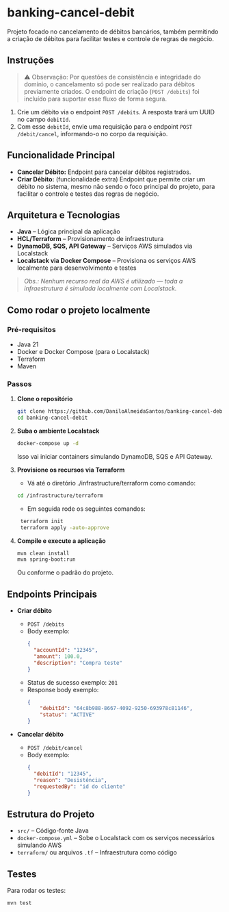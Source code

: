 # banking-cancel-debit

Projeto focado no cancelamento de débitos bancários, também permitindo a criação de débitos para facilitar testes e controle de regras de negócio.

## Instruções

> ⚠️ Observação: Por questões de consistência e integridade do domínio, o cancelamento só pode ser realizado para débitos previamente criados. O endpoint de criação (`POST /debits`) foi incluído para suportar esse fluxo de forma segura.

1. Crie um débito via o endpoint `POST /debits`. A resposta trará um UUID no campo `debitId`.
2. Com esse `debitId`, envie uma requisição para o endpoint `POST /debit/cancel`, informando-o no corpo da requisição.


## Funcionalidade Principal

- **Cancelar Débito:** Endpoint para cancelar débitos registrados.
- **Criar Débito:** (funcionalidade extra) Endpoint que permite criar um débito no sistema, mesmo não sendo o foco principal do projeto, para facilitar o controle e testes das regras de negócio.

## Arquitetura e Tecnologias

- **Java** – Lógica principal da aplicação
- **HCL/Terraform** – Provisionamento de infraestrutura
- **DynamoDB, SQS, API Gateway** – Serviços AWS simulados via Localstack
- **Localstack via Docker Compose** – Provisiona os serviços AWS localmente para desenvolvimento e testes

> _Obs.: Nenhum recurso real da AWS é utilizado — toda a infraestrutura é simulada localmente com Localstack._

## Como rodar o projeto localmente

### Pré-requisitos

- Java 21
- Docker e Docker Compose (para o Localstack)
- Terraform
- Maven

### Passos

1. **Clone o repositório**
    ```bash
    git clone https://github.com/DaniloAlmeidaSantos/banking-cancel-debit.git
    cd banking-cancel-debit
    ```

2. **Suba o ambiente Localstack**
    ```bash
    docker-compose up -d
    ```
   Isso vai iniciar containers simulando DynamoDB, SQS e API Gateway.


3. **Provisione os recursos via Terraform**
    - Vá até o diretório ./infrastructure/terraform como comando:
    ```bash
    cd /infrastructure/terraform
    ```
   - Em seguida rode os seguintes comandos:
   ```bash
    terraform init
    terraform apply -auto-approve
    ```
   

4. **Compile e execute a aplicação**
    ```bash
    mvn clean install
    mvn spring-boot:run
    ```
   Ou conforme o padrão do projeto.

## Endpoints Principais

- **Criar débito**
    - `POST /debits`
    - Body exemplo:
      ```json
      {
        "accountId": "12345",
        "amount": 100.0,
        "description": "Compra teste"
      }
      ```
    - Status de sucesso exemplo: `201`
    - Response body exemplo:
        ```json
        {
            "debitId": "64c8b988-8667-4092-9250-693978c81146",
            "status": "ACTIVE"
        }
        ```
  

- **Cancelar débito**
    - `POST /debit/cancel`
    - Body exemplo:
      ```json
      {
        "debitId": "12345",
        "reason": "Desistência",
        "requestedBy": "id do cliente"
      }
      ```

## Estrutura do Projeto

- `src/` – Código-fonte Java
- `docker-compose.yml` – Sobe o Localstack com os serviços necessários simulando AWS
- `terraform/` ou arquivos `.tf` – Infraestrutura como código

## Testes

Para rodar os testes:
```bash
mvn test
```